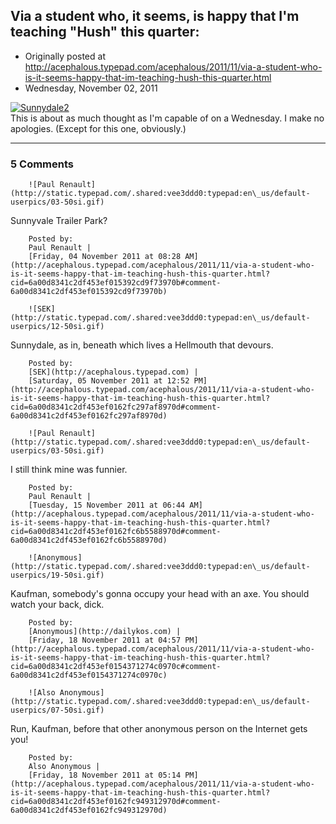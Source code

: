 ## Via a student who, it seems, is happy that I'm teaching "Hush" this quarter:

 * Originally posted at http://acephalous.typepad.com/acephalous/2011/11/via-a-student-who-is-it-seems-happy-that-im-teaching-hush-this-quarter.html
 * Wednesday, November 02, 2011



[![Sunnydale2](http://acephalous.typepad.com/.a/6a00d8341c2df453ef01543697a07f970c-500wi "Sunnydale2")](http://acephalous.typepad.com/.a/6a00d8341c2df453ef01543697a07f970c-popup)  
This is about as much thought as I'm capable of on a Wednesday. I make no apologies. (Except for this one, obviously.)

		

* * *

### 5 Comments 

		

                
[]()

	

		![Paul Renault](http://static.typepad.com/.shared:vee3ddd0:typepad:en\_us/default-userpics/03-50si.gif)
	

	

		

Sunnyvale Trailer Park?

	

		Posted by:
		Paul Renault |
		[Friday, 04 November 2011 at 08:28 AM](http://acephalous.typepad.com/acephalous/2011/11/via-a-student-who-is-it-seems-happy-that-im-teaching-hush-this-quarter.html?cid=6a00d8341c2df453ef015392cd9f73970b#comment-6a00d8341c2df453ef015392cd9f73970b)

[]()

	

		![SEK](http://static.typepad.com/.shared:vee3ddd0:typepad:en\_us/default-userpics/12-50si.gif)
	

	

		

Sunnydale, as in, beneath which lives a Hellmouth that devours.

	

		Posted by:
		[SEK](http://acephalous.typepad.com) |
		[Saturday, 05 November 2011 at 12:52 PM](http://acephalous.typepad.com/acephalous/2011/11/via-a-student-who-is-it-seems-happy-that-im-teaching-hush-this-quarter.html?cid=6a00d8341c2df453ef0162fc297af8970d#comment-6a00d8341c2df453ef0162fc297af8970d)

[]()

	

		![Paul Renault](http://static.typepad.com/.shared:vee3ddd0:typepad:en\_us/default-userpics/03-50si.gif)
	

	

		

I still think mine was funnier.

	

		Posted by:
		Paul Renault |
		[Tuesday, 15 November 2011 at 06:44 AM](http://acephalous.typepad.com/acephalous/2011/11/via-a-student-who-is-it-seems-happy-that-im-teaching-hush-this-quarter.html?cid=6a00d8341c2df453ef0162fc6b5588970d#comment-6a00d8341c2df453ef0162fc6b5588970d)

[]()

	

		![Anonymous](http://static.typepad.com/.shared:vee3ddd0:typepad:en\_us/default-userpics/19-50si.gif)
	

	

		

Kaufman, somebody's gonna occupy your head with an axe. You should watch your back, dick.

	

		Posted by:
		[Anonymous](http://dailykos.com) |
		[Friday, 18 November 2011 at 04:57 PM](http://acephalous.typepad.com/acephalous/2011/11/via-a-student-who-is-it-seems-happy-that-im-teaching-hush-this-quarter.html?cid=6a00d8341c2df453ef0154371274c0970c#comment-6a00d8341c2df453ef0154371274c0970c)

[]()

	

		![Also Anonymous](http://static.typepad.com/.shared:vee3ddd0:typepad:en\_us/default-userpics/07-50si.gif)
	

	

		

Run, Kaufman, before that other anonymous person on the Internet gets you!

	

		Posted by:
		Also Anonymous |
		[Friday, 18 November 2011 at 05:14 PM](http://acephalous.typepad.com/acephalous/2011/11/via-a-student-who-is-it-seems-happy-that-im-teaching-hush-this-quarter.html?cid=6a00d8341c2df453ef0162fc949312970d#comment-6a00d8341c2df453ef0162fc949312970d)

		

        